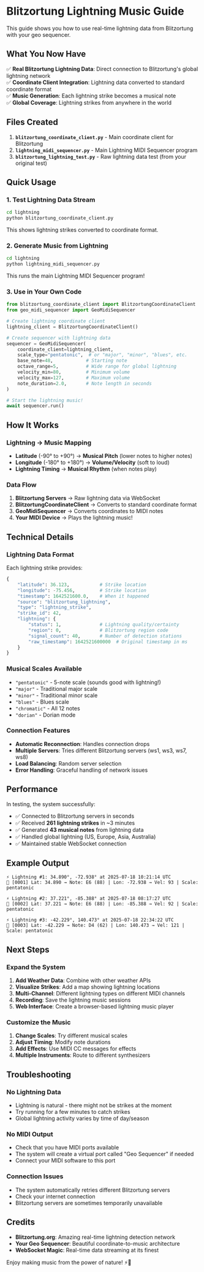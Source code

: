 # Blitzortung Lightning Music Guide

This guide shows you how to use real-time lightning data from Blitzortung with your geo sequencer.

## What You Now Have

✅ **Real Blitzortung Lightning Data**: Direct connection to Blitzortung's global lightning network  
✅ **Coordinate Client Integration**: Lightning data converted to standard coordinate format  
✅ **Music Generation**: Each lightning strike becomes a musical note  
✅ **Global Coverage**: Lightning strikes from anywhere in the world  

## Files Created

1. **`blitzortung_coordinate_client.py`** - Main coordinate client for Blitzortung
2. **`lightning_midi_sequencer.py`** - Main Lightning MIDI Sequencer program
3. **`blitzortung_lightning_test.py`** - Raw lightning data test (from your original test)

## Quick Usage

### 1. Test Lightning Data Stream
```bash
cd lightning
python blitzortung_coordinate_client.py
```
This shows lightning strikes converted to coordinate format.

### 2. Generate Music from Lightning
```bash
cd lightning
python lightning_midi_sequencer.py
```
This runs the main Lightning MIDI Sequencer program!

### 3. Use in Your Own Code
```python
from blitzortung_coordinate_client import BlitzortungCoordinateClient
from geo_midi_sequencer import GeoMidiSequencer

# Create lightning coordinate client
lightning_client = BlitzortungCoordinateClient()

# Create sequencer with lightning data
sequencer = GeoMidiSequencer(
    coordinate_client=lightning_client,
    scale_type="pentatonic",  # or "major", "minor", "blues", etc.
    base_note=48,            # Starting note
    octave_range=5,          # Wide range for global lightning
    velocity_min=80,         # Minimum volume
    velocity_max=127,        # Maximum volume
    note_duration=2.0,       # Note length in seconds
)

# Start the lightning music!
await sequencer.run()
```

## How It Works

### Lightning → Music Mapping
- **Latitude** (-90° to +90°) → **Musical Pitch** (lower notes to higher notes)
- **Longitude** (-180° to +180°) → **Volume/Velocity** (soft to loud)
- **Lightning Timing** → **Musical Rhythm** (when notes play)

### Data Flow
1. **Blitzortung Servers** → Raw lightning data via WebSocket
2. **BlitzortungCoordinateClient** → Converts to standard coordinate format
3. **GeoMidiSequencer** → Converts coordinates to MIDI notes
4. **Your MIDI Device** → Plays the lightning music!

## Technical Details

### Lightning Data Format
Each lightning strike provides:
```python
{
    "latitude": 36.123,           # Strike location
    "longitude": -75.456,         # Strike location  
    "timestamp": 1642521600.0,    # When it happened
    "source": "blitzortung_lightning",
    "type": "lightning_strike",
    "strike_id": 42,
    "lightning": {
        "status": 1,              # Lightning quality/certainty
        "region": 0,              # Blitzortung region code
        "signal_count": 40,       # Number of detection stations
        "raw_timestamp": 1642521600000  # Original timestamp in ms
    }
}
```

### Musical Scales Available
- `"pentatonic"` - 5-note scale (sounds good with lightning!)
- `"major"` - Traditional major scale
- `"minor"` - Traditional minor scale  
- `"blues"` - Blues scale
- `"chromatic"` - All 12 notes
- `"dorian"` - Dorian mode

### Connection Features
- **Automatic Reconnection**: Handles connection drops
- **Multiple Servers**: Tries different Blitzortung servers (ws1, ws3, ws7, ws8)
- **Load Balancing**: Random server selection
- **Error Handling**: Graceful handling of network issues

## Performance

In testing, the system successfully:
- ✅ Connected to Blitzortung servers in seconds
- ✅ Received **261 lightning strikes** in ~3 minutes  
- ✅ Generated **43 musical notes** from lightning data
- ✅ Handled global lightning (US, Europe, Asia, Australia)
- ✅ Maintained stable WebSocket connection

## Example Output

```
⚡ Lightning #1: 34.890°, -72.938° at 2025-07-18 10:21:14 UTC
🎵 [0001] Lat: 34.890 → Note: E6 (88) | Lon: -72.938 → Vel: 93 | Scale: pentatonic

⚡ Lightning #2: 37.221°, -85.388° at 2025-07-18 08:17:27 UTC  
🎵 [0002] Lat: 37.221 → Note: E6 (88) | Lon: -85.388 → Vel: 92 | Scale: pentatonic

⚡ Lightning #3: -42.229°, 140.473° at 2025-07-18 22:34:22 UTC
🎵 [0003] Lat: -42.229 → Note: D4 (62) | Lon: 140.473 → Vel: 121 | Scale: pentatonic
```

## Next Steps

### Expand the System
1. **Add Weather Data**: Combine with other weather APIs
2. **Visualize Strikes**: Add a map showing lightning locations
3. **Multi-Channel**: Different lightning types on different MIDI channels
4. **Recording**: Save the lightning music sessions
5. **Web Interface**: Create a browser-based lightning music player

### Customize the Music
1. **Change Scales**: Try different musical scales
2. **Adjust Timing**: Modify note durations
3. **Add Effects**: Use MIDI CC messages for effects
4. **Multiple Instruments**: Route to different synthesizers

## Troubleshooting

### No Lightning Data
- Lightning is natural - there might not be strikes at the moment
- Try running for a few minutes to catch strikes
- Global lightning activity varies by time of day/season

### No MIDI Output
- Check that you have MIDI ports available
- The system will create a virtual port called "Geo Sequencer" if needed
- Connect your MIDI software to this port

### Connection Issues
- The system automatically retries different Blitzortung servers
- Check your internet connection
- Blitzortung servers are sometimes temporarily unavailable

## Credits

- **Blitzortung.org**: Amazing real-time lightning detection network
- **Your Geo Sequencer**: Beautiful coordinate-to-music architecture
- **WebSocket Magic**: Real-time data streaming at its finest

Enjoy making music from the power of nature! ⚡🎵
